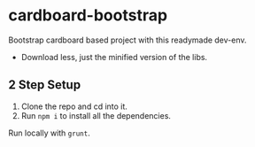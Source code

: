cardboard-bootstrap
===================

Bootstrap cardboard based project with this readymade dev-env.

* Download less, just the minified version of the libs.


## 2 Step Setup

  1. Clone the repo and cd into it.
  2. Run `npm i` to install all the dependencies.


Run locally with `grunt`.
